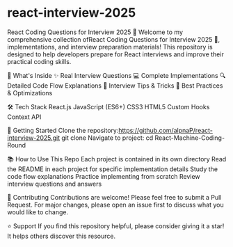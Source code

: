 # react-interview-2025
React Coding Questions for Interview 2025 🚀
Welcome to my comprehensive collection ofReact Coding Questions for Interview 2025 🚀, implementations, and interview preparation materials! This repository is designed to help developers prepare for React interviews and improve their practical coding skills.

🎯 What's Inside
✨ Real Interview Questions
💻 Complete Implementations
🔍 Detailed Code Flow Explanations
📝 Interview Tips & Tricks
🧪 Best Practices & Optimizations

🛠️ Tech Stack
React.js
JavaScript (ES6+)
CSS3
HTML5
Custom Hooks
Context API

🚀 Getting Started
Clone the repository:https://github.com/alpnaP/react-interview-2025.git
git clone
Navigate to project:
cd React-Machine-Coding-Round

📚 How to Use This Repo
Each project is contained in its own directory
Read the README in each project for specific implementation details
Study the code flow explanations
Practice implementing from scratch
Review interview questions and answers

🤝 Contributing
Contributions are welcome! Please feel free to submit a Pull Request. For major changes, please open an issue first to discuss what you would like to change.

⭐ Support
If you find this repository helpful, please consider giving it a star! It helps others discover this resource.
